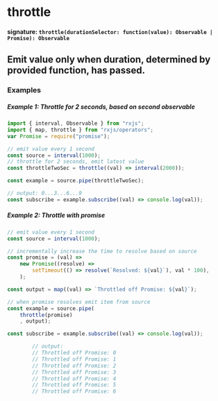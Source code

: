 # throttle

#### signature: `throttle(durationSelector: function(value): Observable | Promise): Observable`

## Emit value only when duration, determined by provided function, has passed.

### Examples

##### Example 1: Throttle for 2 seconds, based on second observable


```ts
import { interval, Observable } from "rxjs";
import { map, throttle } from "rxjs/operators";
var Promise = require("promise");

// emit value every 1 second
const source = interval(1000);
// throttle for 2 seconds, emit latest value
const throttleTwoSec = throttle((val) => interval(2000));

const example = source.pipe(throttleTwoSec);

// output: 0...3...6...9
const subscribe = example.subscribe((val) => console.log(val));
```

##### Example 2: Throttle with promise


```ts
// emit value every 1 second
const source = interval(1000);

// incrementally increase the time to resolve based on source
const promise = (val) =>
    new Promise((resolve) =>
        setTimeout(() => resolve(`Resolved: ${val}`), val * 100),
    );

const output = map((val) => `Throttled off Promise: ${val}`);

// when promise resolves emit item from source
const example = source.pipe(
    throttle(promise)
    , output);

const subscribe = example.subscribe((val) => console.log(val));

        // output:
        // Throttled off Promise: 0
        // Throttled off Promise: 1
        // Throttled off Promise: 2
        // Throttled off Promise: 3
        // Throttled off Promise: 4
        // Throttled off Promise: 5
        // Throttled off Promise: 6
```